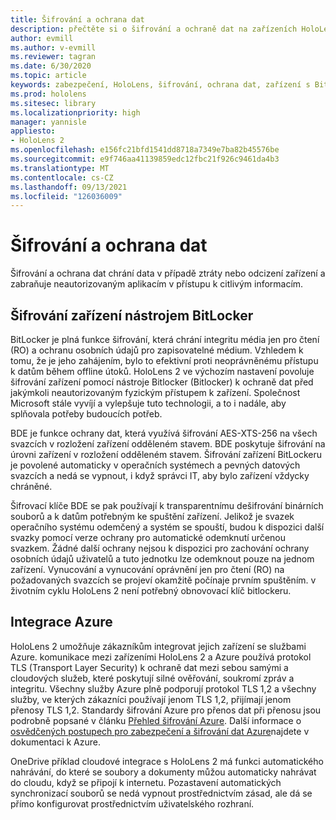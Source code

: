 ```yaml
---
title: Šifrování a ochrana dat
description: přečtěte si o šifrování a ochraně dat na zařízeních HoloLens 2, včetně nástroje BitLocker a integrace Azure.
author: evmill
ms.author: v-evmill
ms.reviewer: tagran
ms.date: 6/30/2020
ms.topic: article
keywords: zabezpečení, HoloLens, šifrování, ochrana dat, zařízení s BitLockerem, BitLocker, BitLocker, šifrování nástrojem BitLocker, Integrace Azure
ms.prod: hololens
ms.sitesec: library
ms.localizationpriority: high
manager: yannisle
appliesto:
- HoloLens 2
ms.openlocfilehash: e156fc21bfd1541dd8718a7349e7ba82b45576be
ms.sourcegitcommit: e9f746aa41139859edc12fbc21f926c9461da4b3
ms.translationtype: MT
ms.contentlocale: cs-CZ
ms.lasthandoff: 09/13/2021
ms.locfileid: "126036009"
---
```

# <a name="encryption-and-data-protection"></a>Šifrování a ochrana dat

Šifrování a ochrana dat chrání data v případě ztráty nebo odcizení zařízení a zabraňuje neautorizovaným aplikacím v přístupu k citlivým informacím.

## <a name="bitlocker-device-encryption"></a>Šifrování zařízení nástrojem BitLocker

BitLocker je plná funkce šifrování, která chrání integritu média jen pro čtení (RO) a ochranu osobních údajů pro zapisovatelné médium.  Vzhledem k tomu, že je jeho zahájením, bylo to efektivní proti neoprávněnému přístupu k datům během offline útoků. HoloLens 2 ve výchozím nastavení povoluje šifrování zařízení pomocí nástroje Bitlocker (Bitlocker) k ochraně dat před jakýmkoli neautorizovaným fyzickým přístupem k zařízení. Společnost Microsoft stále vyvíjí a vylepšuje tuto technologii, a to i nadále, aby splňovala potřeby budoucích potřeb.

BDE je funkce ochrany dat, která využívá šifrování AES-XTS-256 na všech svazcích v rozložení zařízení odděleném stavem. BDE poskytuje šifrování na úrovni zařízení v rozložení odděleném stavem. Šifrování zařízení BitLockeru je povolené automaticky v operačních systémech a pevných datových svazcích a nedá se vypnout, i když správci IT, aby bylo zařízení vždycky chráněné.

Šifrovací klíče BDE se pak používají k transparentnímu dešifrování binárních souborů a k datům potřebným ke spuštění zařízení. Jelikož je svazek operačního systému odemčený a systém se spouští, budou k dispozici další svazky pomocí verze ochrany pro automatické odemknutí určenou svazkem. Žádné další ochrany nejsou k dispozici pro zachování ochrany osobních údajů uživatelů a tuto jednotku lze odemknout pouze na jednom zařízení. Vynucování a vynucování oprávnění jen pro čtení (RO) na požadovaných svazcích se projeví okamžitě počínaje prvním spuštěním. v životním cyklu HoloLens 2 není potřebný obnovovací klíč bitlockeru.

## <a name="azure-integration"></a>Integrace Azure 

HoloLens 2 umožňuje zákazníkům integrovat jejich zařízení se službami Azure. komunikace mezi zařízeními HoloLens 2 a Azure používá protokol TLS (Transport Layer Security) k ochraně dat mezi sebou samými a cloudových služeb, které poskytují silné ověřování, soukromí zpráv a integritu. Všechny služby Azure plně podporují protokol TLS 1,2 a všechny služby, ve kterých zákazníci používají jenom TLS 1,2, přijímají jenom přenosy TLS 1,2. Standardy šifrování Azure pro přenos dat při přenosu jsou podrobně popsané v článku [Přehled šifrování Azure](/azure/security/fundamentals/encryption-overview). Další informace o [osvědčených postupech pro zabezpečení a šifrování dat Azure](/azure/security/fundamentals/data-encryption-best-practices)najdete v dokumentaci k Azure. 

OneDrive příklad cloudové integrace s HoloLens 2 má funkci automatického nahrávání, do které se soubory a dokumenty můžou automaticky nahrávat do cloudu, když se připojí k internetu. Pozastavení automatických synchronizací souborů se nedá vypnout prostřednictvím zásad, ale dá se přímo konfigurovat prostřednictvím uživatelského rozhraní. 
